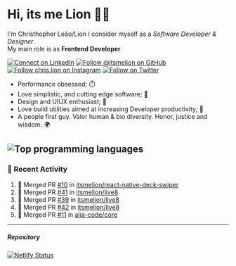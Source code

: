 # Hi, its me Lion 👋🦁

I'm Christhopher Leão/Lion
I consider myself as a _Software Developer & Designer_.<br/>My main role is as <b>Frontend Developer</b>
<br />

[![Connect on LinkedIn](https://img.shields.io/badge/--linkedin?label=LinkedIn&logo=LinkedIn&style=social)](https://www.linkedin.com/in/chrislion)
[![Follow @itsmelion on GitHub](https://img.shields.io/github/followers/itsmelion?label=follow%20%40itsmeLion&style=social)](https://github.com/itsmelion)
[![Follow chris.lion on Instagram](https://img.shields.io/badge/--instagram?label=@chris.lion&logo=Instagram&style=social)](https://instagram.com/chris.lion)
[![Follow on Twitter](https://img.shields.io/badge/--twitter?label=@ChrisLion_me&logo=Twitter&style=social)](https://twitter.com/chrislion_me)

- Performance obsessed; ⏱️
- Love simplistic, and cutting edge software; 📆
- Design and UIUX enthusiast; 🎨
- Love build utilities aimed at increasing Developer productivity; 🧰
- A people first guy. Valor human & bio diversity. Honor, justice and wisdom. 🌍

![Top programming languages](https://github-readme-stats.vercel.app/api/top-langs/?username=itsmelion&hide=php)
---
### 📰 Recent Activity

<!--START_SECTION:activity-->
1. 🎉 Merged PR [#10](https://github.com/itsmelion/react-native-deck-swiper/pull/10) in [itsmelion/react-native-deck-swiper](https://github.com/itsmelion/react-native-deck-swiper)
2. 🎉 Merged PR [#41](https://github.com/itsmelion/live8/pull/41) in [itsmelion/live8](https://github.com/itsmelion/live8)
3. 🎉 Merged PR [#39](https://github.com/itsmelion/live8/pull/39) in [itsmelion/live8](https://github.com/itsmelion/live8)
4. 🎉 Merged PR [#42](https://github.com/itsmelion/live8/pull/42) in [itsmelion/live8](https://github.com/itsmelion/live8)
5. 🎉 Merged PR [#11](https://github.com/alia-code/core/pull/11) in [alia-code/core](https://github.com/alia-code/core)
<!--END_SECTION:activity-->

___

##### Repository
[![Netlify Status](https://api.netlify.com/api/v1/badges/9e2e6136-1ab9-42fc-8d4e-188512d5d841/deploy-status)](https://app.netlify.com/sites/lion-portfolio/deploys)
